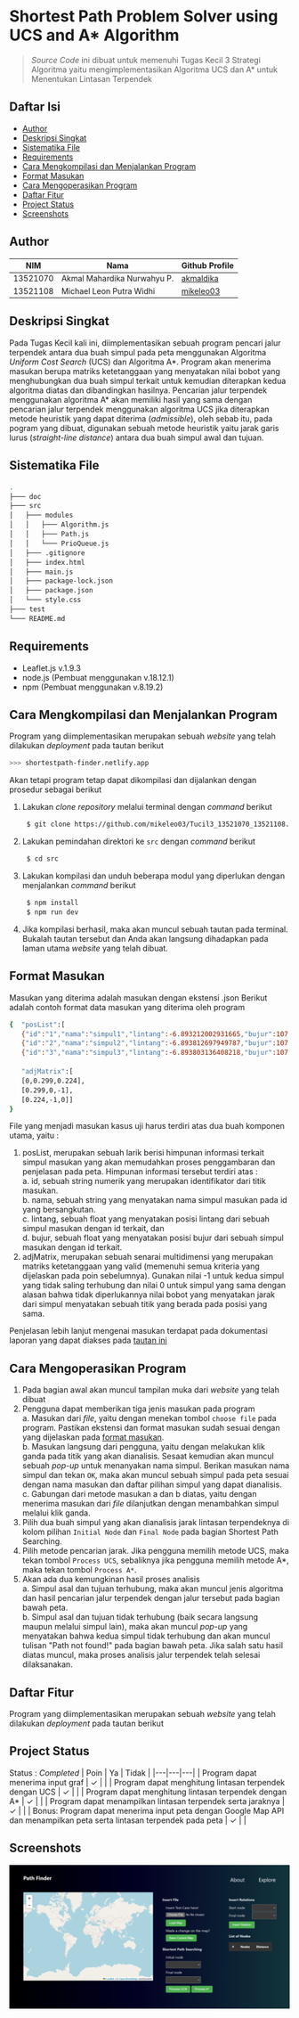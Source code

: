 # Shortest Path Problem Solver using UCS and A* Algorithm
> *Source Code* ini dibuat untuk memenuhi Tugas Kecil 3 Strategi Algoritma yaitu mengimplementasikan
> Algoritma UCS dan A* untuk Menentukan Lintasan Terpendek

## Daftar Isi
- [Author](#author)
- [Deskripsi Singkat](#deskripsi-singkat)
- [Sistematika File](#sistematika-file)
- [Requirements](#requirements)
- [Cara Mengkompilasi dan Menjalankan Program](#cara-mengkompilasi-dan-menjalankan-program)
- [Format Masukan](#format-masukan)
- [Cara Mengoperasikan Program](#cara-mengoperasikan-program)
- [Daftar Fitur](#daftar-fitur)
- [Project Status](#project-status)
- [Screenshots](#pscreenshots)

## Author
| NIM      | Nama                        | Github Profile                            |
| -------- | ----------------------------|-------------------------------------------|
| 13521070 | Akmal Mahardika Nurwahyu P. | [akmaldika](https://github.com/akmaldika) |
| 13521108 | Michael Leon Putra Widhi    | [mikeleo03](https://github.com/mikeleo03) |

## Deskripsi Singkat
Pada Tugas Kecil kali ini, diimplementasikan sebuah program pencari jalur terpendek antara dua buah simpul pada peta menggunakan Algoritma *Uniform Cost Search* (UCS) dan Algoritma A*. Program akan menerima masukan berupa matriks ketetanggaan yang menyatakan nilai bobot yang menghubungkan dua buah simpul terkait untuk kemudian diterapkan kedua algoritma diatas dan dibandingkan hasilnya. Pencarian jalur terpendek menggunakan algoritma A* akan memiliki hasil yang sama dengan pencarian jalur terpendek menggunakan algoritma UCS jika diterapkan metode heuristik yang dapat diterima (*admissible*), oleh sebab itu, pada pogram yang dibuat, digunakan sebuah metode heuristik yaitu jarak garis lurus (*straight-line distance*) antara dua buah simpul awal dan tujuan.

## Sistematika File
```bash
.
├─── doc
├─── src
│   ├─── modules
│   │   ├─── Algorithm.js
│   │   ├─── Path.js
│   │   └─── PrioQueue.js
│   ├─── .gitignore
│   ├─── index.html
│   ├─── main.js
│   ├─── package-lock.json
│   ├─── package.json    
│   └─── style.css
├─── test
└─── README.md
```

## Requirements
- Leaflet.js v.1.9.3
- node.js (Pembuat menggunakan v.18.12.1)
- npm (Pembuat menggunakan v.8.19.2)

## Cara Mengkompilasi dan Menjalankan Program
Program yang diimplementasikan merupakan sebuah *website* yang telah dilakukan *deployment* pada tautan berikut
```bash
>>> shortestpath-finder.netlify.app
```
Akan tetapi program tetap dapat dikompilasi dan dijalankan dengan prosedur sebagai berikut
1. Lakukan *clone repository* melalui terminal dengan *command* berikut
   ``` bash
    $ git clone https://github.com/mikeleo03/Tucil3_13521070_13521108.git
   ```
2. Lakukan pemindahan direktori ke `src` dengan *command* berikut
   ``` bash
    $ cd src
   ```
3. Lakukan kompilasi dan unduh beberapa modul yang diperlukan dengan menjalankan *command* berikut
   ``` bash
    $ npm install
    $ npm run dev
   ```
4. Jika kompilasi berhasil, maka akan muncul sebuah tautan pada terminal. Bukalah tautan tersebut dan Anda akan langsung dihadapkan pada laman utama *website* yang telah dibuat.

## Format Masukan
Masukan yang diterima adalah masukan dengan ekstensi .json Berikut adalah contoh format data masukan yang diterima oleh program
```bash
{  "posList":[
   {"id":"1","nama":"simpul1","lintang":-6.893212002931665,"bujur":107.61044561862947},
   {"id":"2","nama":"simpul2","lintang":-6.893812697949787,"bujur":107.61305809020998},
   {"id":"3","nama":"simpul3","lintang":-6.893803136408218,"bujur":107.60839104652405}],
   
   "adjMatrix":[
   [0,0.299,0.224],
   [0.299,0,-1],
   [0.224,-1,0]]
}
```
File yang menjadi masukan kasus uji harus terdiri atas dua buah komponen utama, yaitu :
1. posList, merupakan sebuah larik berisi himpunan informasi terkait simpul masukan yang akan memudahkan proses penggambaran dan penjelasan pada peta. Himpunan informasi tersebut terdiri atas :
   <br> a. id, sebuah string numerik yang merupakan identifikator dari titik masukan.
   <br> b. nama, sebuah string yang menyatakan nama simpul masukan pada id yang bersangkutan.
   <br> c. lintang, sebuah float yang menyatakan posisi lintang dari sebuah simpul masukan dengan id terkait, dan
   <br> d. bujur, sebuah float yang menyatakan posisi bujur dari sebuah simpul masukan dengan id terkait.
2. adjMatrix, merupakan sebuah senarai multidimensi yang merupakan matriks ketetanggaan yang valid (memenuhi semua kriteria yang dijelaskan pada poin sebelumnya). Gunakan  nilai -1 untuk kedua simpul yang tidak saling terhubung dan nilai 0 untuk simpul yang sama dengan alasan bahwa tidak diperlukannya nilai bobot yang menyatakan jarak dari simpul menyatakan sebuah titik yang berada pada posisi yang sama.

Penjelasan lebih lanjut mengenai masukan terdapat pada dokumentasi laporan yang dapat diakses pada [tautan ini](doc/screenshots.PNG)

## Cara Mengoperasikan Program
1. Pada bagian awal akan muncul tampilan muka dari *website* yang telah dibuat
2. Pengguna dapat memberikan tiga jenis masukan pada program
   <br> a. Masukan dari *file*, yaitu dengan menekan tombol `choose file` pada program. Pastikan ekstensi dan format masukan sudah sesuai dengan yang dijelaskan pada [format masukan](#format-masukan).
   <br> b. Masukan langsung dari pengguna, yaitu dengan melakukan klik ganda pada titik yang akan dianalisis. Sesaat kemudian akan muncul sebuah *pop-up* untuk menanyakan nama simpul. Berikan masukan nama simpul dan tekan `OK`, maka akan muncul sebuah simpul pada peta sesuai dengan nama masukan dan daftar pilihan simpul yang dapat dianalisis.
   <br> c. Gabungan dari metode masukan a dan b diatas, yaitu dengan menerima masukan dari *file* dilanjutkan dengan menambahkan simpul melalui klik ganda.
3. Pilih dua buah simpul yang akan dianalisis jarak lintasan terpendeknya di kolom pilihan `Initial Node` dan `Final Node` pada bagian Shortest Path Searching.
4. Pilih metode pencarian jarak. Jika pengguna memilih metode UCS, maka tekan tombol `Process UCS`, sebaliknya jika pengguna memilih metode A*, maka tekan tombol `Process A*`.
5. Akan ada dua kemungkinan hasil proses analisis
   <br> a. Simpul asal dan tujuan terhubung, maka akan muncul jenis algoritma dan hasil pencarian jalur terpendek dengan jalur tersebut pada bagian bawah peta.
   <br> b. Simpul asal dan tujuan tidak terhubung (baik secara langsung maupun melalui simpul lain), maka akan muncul *pop-up* yang menyatakan bahwa kedua simpul tidak terhubung dan akan muncul tulisan "Path not found!" pada bagian bawah peta.
   Jika salah satu hasil diatas muncul, maka proses analisis jalur terpendek telah selesai dilaksanakan.

## Daftar Fitur
Program yang diimplementasikan merupakan sebuah *website* yang telah dilakukan *deployment* pada tautan berikut

## Project Status
Status : *Completed*
| Poin  | Ya | Tidak |
|---|---|---|
| Program dapat menerima input graf | ✓ |   |
| Program dapat menghitung lintasan terpendek dengan UCS | ✓ |   |
| Program dapat menghitung lintasan terpendek dengan A* | ✓ |   |
| Program dapat menampilkan lintasan terpendek serta jaraknya | ✓ |  |
| Bonus: Program dapat menerima input peta dengan Google Map API dan menampilkan peta serta lintasan terpendek pada peta | ✓ |  |

## Screenshots
![screenshots](doc/screenshots.PNG)